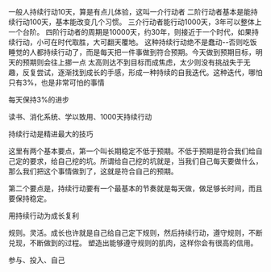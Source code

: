 
一般人持续行动10天，算是有点儿体验，这叫一介行动者
二阶行动者基本是能持续行动100天，基本能改变几个习惯。
三介行动者能行动1000天，3年可以整体上一个台阶。
四阶行动者的周期是10000天，约30年，则接近于一个时代，如果持续行动，小可在时代取胜，大可翻天覆地。
这种持续行动绝不是蠢动--否则吃饭睡觉的人都持续行动了，而是每天把一件事做到符合预期。今天做到预期目标，明天的预期则会往上挪一点
太高则达不到目标而成焦虑，太少则没有挑战失于无趣，反复尝试，逐渐找到成长的手感，形成一种持续的自我迭代。这种迭代，哪怕只有3%，也是非常可怕的事情

每天保持3%的进步

读书、消化系统、学以致用、1000天持续行动

持续行动是精进最大的技巧

这里有两个基本要点，第一个叫长期稳定不低于预期。不低于预期是符合我们给自己定的要求，给自己挖的坑。所谓给自己挖的坑就是，当我们自己每天要做什么，那么我们把这个事情做到了，这就是符合自己的预期。

第二个要点是，持续行动要有一个最基本的节奏就是每天做，做足够长时间，而且要保持稳定。

用持续行动为成长复利

规则。灵活。成长也许就是自己给自己定下规则，然后持续行动，遵守规则，不断兑现，不断做到的过程。
塑造出能够遵守规则的肌肉，这样你会有很高的信用。 

参与、投入、自己